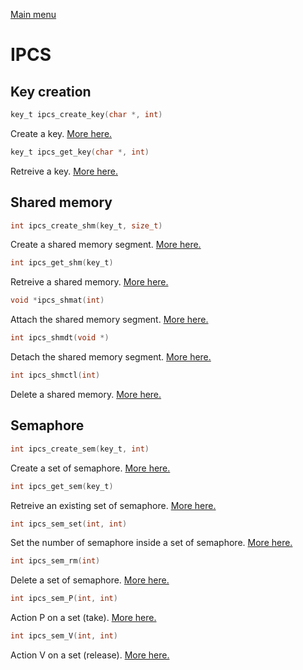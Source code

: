 [Main menu](../Readme.md)

# IPCS

## **Key creation**

```C
key_t ipcs_create_key(char *, int)
```
Create a key. [More here.](./functions/ipcs_create_key.md)

```C
key_t ipcs_get_key(char *, int)
```
Retreive a key. [More here.](./functions/ipcs_get_key.md)

## **Shared memory**

```C
int ipcs_create_shm(key_t, size_t)
```
Create a shared memory segment. [More here.](./functions/ipcs_create_shm.md)

```C
int ipcs_get_shm(key_t)
```
Retreive a shared memory. [More here.](./functions/ipcs_get_shm.md)

```C
void *ipcs_shmat(int)
```
Attach the shared memory segment. [More here.](./functions/ipcs_shmat.md)

```C
int ipcs_shmdt(void *)
```
Detach the shared memory segment. [More here.](./functions/ipcs_shmdt.md)

```C
int ipcs_shmctl(int)
```
Delete a shared memory. [More here.](./functions/ipcs_shmctl.md)

## **Semaphore**

```C
int ipcs_create_sem(key_t, int)
```
Create a set of semaphore. [More here.](./functions/ipcs_create_sem.md)

```C
int ipcs_get_sem(key_t)
```
Retreive an existing set of semaphore. [More here.](./functions/ipcs_get_sem.md)

```C
int ipcs_sem_set(int, int)
```
Set the number of semaphore inside a set of semaphore. [More here.](./functions/ipcs_sem_set.md)

```C
int ipcs_sem_rm(int)
```
Delete a set of semaphore. [More here.](./functions/ipcs_sem_rm.md)

```C
int ipcs_sem_P(int, int)
```
Action P on a set (take). [More here.](./functions/ipcs_sem_P.md)

```C
int ipcs_sem_V(int, int)
```
Action V on a set (release). [More here.](./functions/ipcs_sem_V.md)
